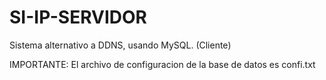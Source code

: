 # SI-IP-SERVIDOR
Sistema alternativo a DDNS, usando MySQL. (Cliente)

IMPORTANTE:
El archivo de configuracion de la base de datos es confi.txt
